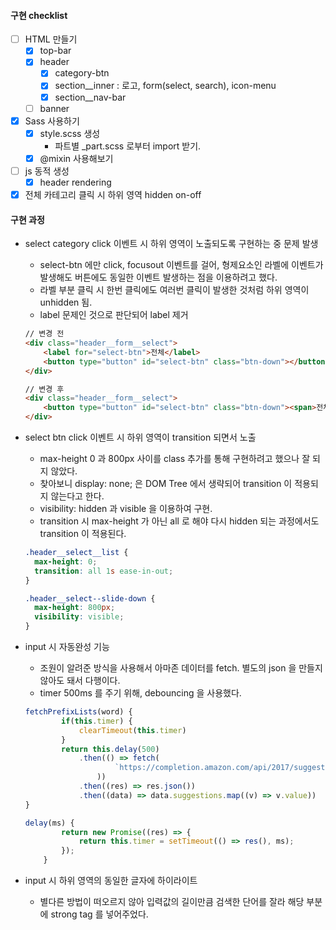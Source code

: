 
#### 구현 checklist
- [ ] HTML 만들기
    - [x] top-bar
    - [x] header
        - [x] category-btn
        - [x] section__inner : 로고, form(select, search), icon-menu
        - [x] section__nav-bar 
    - [ ] banner
- [x] Sass 사용하기
    - [x] style.scss 생성
        - 파트별 _part.scss 로부터 import 받기.
    - [x] @mixin 사용해보기
- [ ] js 동적 생성
    - [x] header rendering
- [x] 전체 카테고리 클릭 시 하위 영역 hidden on-off

#### 구현 과정
- select category click 이벤트 시 하위 영역이 노출되도록 구현하는 중 문제 발생
    - select-btn 에만 click, focusout 이벤트를 걸어, 형제요소인 라벨에 이벤트가 발생해도 버튼에도 동일한 이벤트 발생하는 점을 이용하려고 했다.
    - 라벨 부분 클릭 시 한번 클릭에도 여러번 클릭이 발생한 것처럼 하위 영역이 unhidden 됨.
    - label 문제인 것으로 판단되어 label 제거
    ```html
    // 변경 전
    <div class="header__form__select">
        <label for="select-btn">전체</label>                
        <button type="button" id="select-btn" class="btn-down"></button>   
    </div>
    
    // 변경 후 
    <div class="header__form__select">                  
        <button type="button" id="select-btn" class="btn-down"><span>전체</span></button>   
    </div>
    ```
  
- select btn click 이벤트 시 하위 영역이 transition 되면서 노출
    - max-height 0 과 800px 사이를 class 추가를 통해 구현하려고 했으나 잘 되지 않았다.
    - 찾아보니 display: none; 은 DOM Tree 에서 생략되어 transition 이 적용되지 않는다고 한다.
    - visibility: hidden 과 visible 을 이용하여 구현.
    - transition 시 max-height 가 아닌 all 로 해야 다시 hidden 되는 과정에서도 transition 이 적용된다.
    ```css
    .header__select__list {
      max-height: 0;
      transition: all 1s ease-in-out;
    }
 
    .header__select--slide-down {
      max-height: 800px;
      visibility: visible;
    }
    ```

- input 시 자동완성 기능
    - 조원이 알려준 방식을 사용해서 아마존 데이터를 fetch. 별도의 json 을 만들지 않아도 돼서 다행이다.
    - timer 500ms 를 주기 위해, debouncing 을 사용했다.
    ```javascript
    fetchPrefixLists(word) {
            if(this.timer) {
                clearTimeout(this.timer)
            }
            return this.delay(500)
                .then(() => fetch(
                        `https://completion.amazon.com/api/2017/suggestions?session-id=133-4736477-7395454&customer-id=&request-id=4YM3EXKRH1QJB16MSJGT&page-type=Gateway&lop=en_US&site-variant=desktop&client-info=amazon-search-ui&mid=ATVPDKIKX0DER&alias=aps&b2b=0&fresh=0&ks=71&prefix=${word}&event=onKeyPress&limit=11&fb=1&suggestion-type=KEYWORD`
                    ))
                .then((res) => res.json())
                .then((data) => data.suggestions.map((v) => v.value))
    }
    
    delay(ms) {
            return new Promise((res) => {
                return this.timer = setTimeout(() => res(), ms);
            });
        }
    ```    

- input 시 하위 영역의 동일한 글자에 하이라이트
    - 별다른 방법이 떠오르지 않아 입력값의 길이만큼 검색한 단어를 잘라 해당 부분에 strong tag 를 넣어주었다.
    

     
